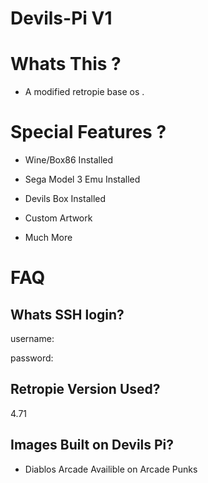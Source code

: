 # Devils-Pi V1

# Whats This ?

- A modified retropie base os .

# Special Features ? 

- Wine/Box86 Installed

- Sega Model 3 Emu Installed

- Devils Box Installed 

- Custom Artwork 

- Much More

# FAQ

  ## Whats SSH login? ##

username:

password:

  ## Retropie Version Used? ##

4.71

  ## Images Built on Devils Pi? ##

- Diablos Arcade 
    Availible on Arcade Punks 
